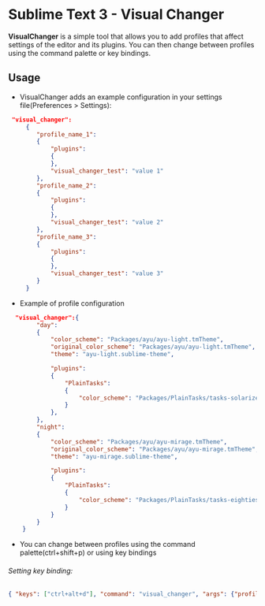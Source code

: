 # Sublime Text 3 - Visual Changer
**VisualChanger** is a simple tool that allows you to add profiles that affect settings of the editor and its plugins. 
You can then change between profiles using the command palette or key bindings.


## Usage

*  VisualChanger adds an example configuration in your settings file(Preferences > Settings):

```json
 "visual_changer":
     {
        "profile_name_1":
        {
            "plugins":
            {
            },
            "visual_changer_test": "value 1"
        },
        "profile_name_2":
        {
            "plugins":
            {
            },
            "visual_changer_test": "value 2"
        },
        "profile_name_3":
        {
            "plugins":
            {
            },
            "visual_changer_test": "value 3"
        }
     }


```

* Example of profile configuration

```json
  "visual_changer":{
        "day":
        {
            "color_scheme": "Packages/ayu/ayu-light.tmTheme",
            "original_color_scheme": "Packages/ayu/ayu-light.tmTheme",
            "theme": "ayu-light.sublime-theme",

            "plugins":
            {
                "PlainTasks":
                {
                    "color_scheme": "Packages/PlainTasks/tasks-solarized-light.hidden-tmTheme"
                }
            },
        },
        "night":
        {
            "color_scheme": "Packages/ayu/ayu-mirage.tmTheme",
            "original_color_scheme": "Packages/ayu/ayu-mirage.tmTheme",
            "theme": "ayu-mirage.sublime-theme",

            "plugins":
            {
                "PlainTasks":
                {
                    "color_scheme": "Packages/PlainTasks/tasks-eighties-colored.hidden-tmTheme"
                }
            }
        }
    }

 ```
 
 * You can change between profiles using the command palette(ctrl+shift+p) or using key bindings
 
 ###### Setting key binding:
 ```json
 { "keys": ["ctrl+alt+d"], "command": "visual_changer", "args": {"profile_chosen": "day"} }
 ```
 

 
